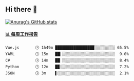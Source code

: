 ## Hi there 👋

[![Anurag's GitHub stats](https://github-readme-stats-orilights.vercel.app/api?username=orilights)](https://github.com/anuraghazra/github-readme-stats)

<!--
**OriLight152/OriLight152** is a ✨ _special_ ✨ repository because its `README.md` (this file) appears on your GitHub profile.

Here are some ideas to get you started:

- 🔭 I’m currently working on ...
- 🌱 I’m currently learning ...
- 👯 I’m looking to collaborate on ...
- 🤔 I’m looking for help with ...
- 💬 Ask me about ...
- 📫 How to reach me: ...
- 😄 Pronouns: ...
- ⚡ Fun fact: ...
-->

<!-- waka-box start -->
#### <a href="https://gist.github.com/92c8d5b388768c10efcba86e82b7c4fb" target="_blank">📊 每周工作报告</a>
```text
Vue.js       🕓 1h49m █████████████████░░░░░░░░░ 65.5%
YAML         🕓 15m   ██▎░░░░░░░░░░░░░░░░░░░░░░░  9.0%
C#           🕓 14m   ██▏░░░░░░░░░░░░░░░░░░░░░░░  8.4%
Python       🕓 12m   █▉░░░░░░░░░░░░░░░░░░░░░░░░  7.2%
JSON         🕓 3m    ▌░░░░░░░░░░░░░░░░░░░░░░░░░  2.1%
```
<!-- Powered by https://github.com/journey-ad/waka-box-go . -->
<!-- waka-box end -->
